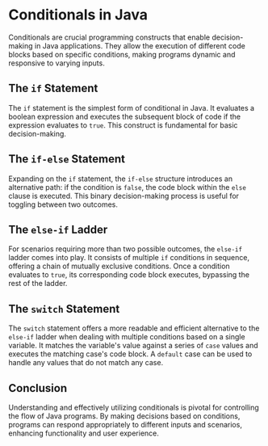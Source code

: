 # Conditionals in Java

Conditionals are crucial programming constructs that enable decision-making in Java applications. They allow the execution of different code blocks based on specific conditions, making programs dynamic and responsive to varying inputs.

## The `if` Statement

The `if` statement is the simplest form of conditional in Java. It evaluates a boolean expression and executes the subsequent block of code if the expression evaluates to `true`. This construct is fundamental for basic decision-making.

## The `if-else` Statement

Expanding on the `if` statement, the `if-else` structure introduces an alternative path: if the condition is `false`, the code block within the `else` clause is executed. This binary decision-making process is useful for toggling between two outcomes.

## The `else-if` Ladder

For scenarios requiring more than two possible outcomes, the `else-if` ladder comes into play. It consists of multiple `if` conditions in sequence, offering a chain of mutually exclusive conditions. Once a condition evaluates to `true`, its corresponding code block executes, bypassing the rest of the ladder.

## The `switch` Statement

The `switch` statement offers a more readable and efficient alternative to the `else-if` ladder when dealing with multiple conditions based on a single variable. It matches the variable's value against a series of `case` values and executes the matching case's code block. A `default` case can be used to handle any values that do not match any case.

## Conclusion

Understanding and effectively utilizing conditionals is pivotal for controlling the flow of Java programs. By making decisions based on conditions, programs can respond appropriately to different inputs and scenarios, enhancing functionality and user experience.

